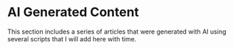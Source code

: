 # AI Generated Content
This section includes a series of articles that were generated with AI using several scripts that I will add here with time.
